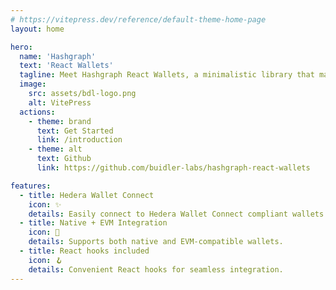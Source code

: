 ```yaml
---
# https://vitepress.dev/reference/default-theme-home-page
layout: home

hero:
  name: 'Hashgraph'
  text: 'React Wallets'
  tagline: Meet Hashgraph React Wallets, a minimalistic library that makes it easier to connect and interact with the <a class="link" href="https://hedera.com/" target="_blank">Hedera</a> network through your UI.
  image:
    src: assets/bdl-logo.png
    alt: VitePress
  actions:
    - theme: brand
      text: Get Started
      link: /introduction
    - theme: alt
      text: Github
      link: https://github.com/buidler-labs/hashgraph-react-wallets

features:
  - title: Hedera Wallet Connect
    icon: ✨
    details: Easily connect to Hedera Wallet Connect compliant wallets.
  - title: Native + EVM Integration
    icon: 🔗
    details: Supports both native and EVM-compatible wallets.
  - title: React hooks included
    icon: 🪝
    details: Convenient React hooks for seamless integration.
---
```

